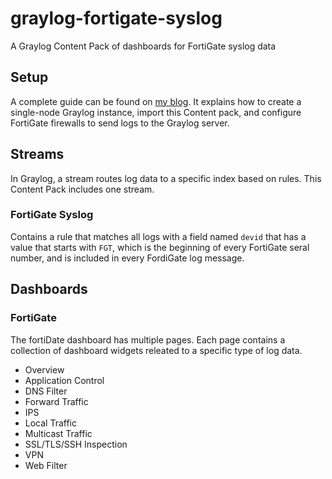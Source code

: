 # graylog-fortigate-syslog
A Graylog Content Pack of dashboards for FortiGate syslog data

## Setup

A complete guide can be found on [my blog][blog]. It explains how to create a single-node Graylog instance, import this Content pack, and configure FortiGate firewalls to send logs to the Graylog server.

## Streams

In Graylog, a stream routes log data to a specific index based on rules. This Content Pack includes one stream.

### FortiGate Syslog

Contains a rule that matches all logs with a field named `devid` that has a value that starts with `FGT`, which is the beginning of every FortiGate seral number, and is included in every FordiGate log message.

## Dashboards

### FortiGate

The fortiDate dashboard has multiple pages. Each page contains a collection of dashboard widgets releated to a specific type of log data.

- Overview
- Application Control
- DNS Filter
- Forward Traffic
- IPS
- Local Traffic
- Multicast Traffic
- SSL/TLS/SSH Inspection
- VPN
- Web Filter


[blog]: https://seanthegeek.net/1270/how-to-create-a-single-node-graylog-instance-and-analyze-fortigate-logs/
